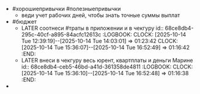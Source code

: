- #хорошиепривычки #полезныепривычки
	- веди учет рабочих дней, чтобы знать  точные суммы выплат
- #бюджет
	- LATER соотнеси #траты в приложении и в чекгуру
	  id:: 68ce8db4-295c-40cf-a895-84acfc12613c
	  :LOGBOOK:
	  CLOCK: [2025-10-14 Tue 12:39:19]--[2025-10-14 Tue 14:03:01] =>  01:23:42
	  CLOCK: [2025-10-14 Tue 15:36:07]--[2025-10-14 Tue 16:52:49] =>  01:16:42
	  :END:
	- LATER внеси в чекгуру весь юрент, квартплаты и деньги Марине
	  id:: 68ce8db4-ceb5-46bd-a41d-361358de4811
	  :LOGBOOK:
	  CLOCK: [2025-10-14 Tue 15:36:10]--[2025-10-14 Tue 16:52:48] =>  01:16:38
	  :END:
-